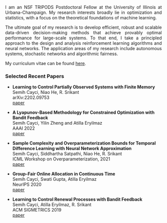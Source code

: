 <p align="justify">I am an NSF TRIPODS Postdoctoral Fellow at the University of Illinois at Urbana-Champaign. My research interests broadly lie in optimization and statistics, with a focus on the theoretical foundations of machine learning.</p>

<p align="justify">The ultimate goal of my research is to develop efficient, robust and scalable data-driven decision-making methods that achieve provably optimal performance for large-scale systems. To that end, I take a principled approach to the design and analysis reinforcement learning algorithms and neural networks. The application areas of my research include autonomous systems, stochastic networks and algorithmic fairness.</p>

My curriculum vitae can be found [here](https://drive.google.com/file/d/1-H0KwS6_AMoKGYeVi1ZqOOS0mv3VuWt6/view?usp=sharing).

### Selected Recent Papers

- **Learning to Control Partially Observed Systems with Finite Memory**<br>
Semih Cayci, Niao He, R. Srikant<br>
arXiv:2202.09753<br>
[paper](https://arxiv.org/abs/2202.09753)

- **A Lyapunov-Based Methodology for Constrained Optimization with Bandit Feedback**<br>
Semih Cayci, Yilin Zheng and Atilla Eryilmaz<br>
AAAI 2022<br>
[paper](https://arxiv.org/pdf/2106.05165.pdf)

- **Sample Complexity and Overparameterization Bounds for Temporal Difference Learning with Neural Network Approximation**<br>
Semih Cayci, Siddhartha Satpathi, Niao He, R. Srikant<br>
ICML Workshop on Overparameterization, 2021<br>
[paper](https://arxiv.org/pdf/2103.01391.pdf)

- **Group-Fair Online Allocation in Continuous Time**<br>
Semih Cayci, Swati Gupta, Atilla Eryilmaz<br>
NeurIPS 2020<br>
[paper](http://semihcayci.github.io/NeurIPS_2020.pdf)

- **Learning to Control Renewal Processes with Bandit Feedback**<br>
Semih Cayci, Atilla Eryilmaz, R. Srikant<br>
ACM SIGMETRICS 2019<br>
[paper](https://semihcayci.github.io/SIGMETRICS19_p43.pdf)
